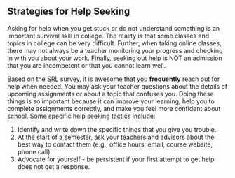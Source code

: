 ## Strategies for Help Seeking

Asking for help when you get stuck or do not understand something is an important survival skill in college. The reality is that some classes and topics in college can be very difficult. Further, when taking online classes, there may not always be a teacher monitoring your progress and checking in with you about your work. Finally, seeking out help is NOT an admission that you are incompetent or that you cannot learn well.

Based on the SRL survey, it is awesome that you **frequently** reach out for help when needed. You may ask your teacher questions about the details of upcoming assignments or about a topic that confuses you. Doing these things is so important because it can improve your learning, help you to complete assignments correctly, and make you feel more confident about school. 
Some specific help seeking tactics include:

1. Identify and write down the specific things that you give you trouble.
2. At the start of a semester, ask your teachers and advisors about the best way to contact them (e.g., office hours, email, course website, phone call)
3. Advocate for yourself - be persistent if your first attempt to get help does not get a response.
